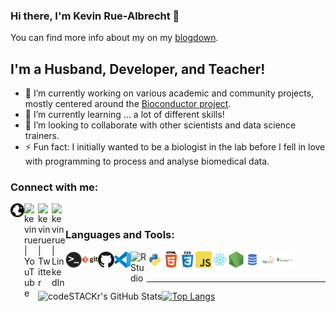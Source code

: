 ### Hi there, I'm Kevin Rue-Albrecht 👋

You can find more info about my on my [blogdown][website].

## I'm a Husband, Developer, and Teacher!

- 🔭 I’m currently working on various academic and community projects, mostly centered around the [Bioconductor project][bioconductor].
- 🌱 I’m currently learning ... a lot of different skills!
- 👯 I’m looking to collaborate with other scientists and data science trainers.
- ⚡ Fun fact: I initially wanted to be a biologist in the lab before I fell in love with programming to process and analyse biomedical data.

<!--
**kevinrue/kevinrue** is a ✨ _special_ ✨ repository because its `README.md` (this file) appears on your GitHub profile.

Here are some ideas to get you started:

- 🤔 I’m looking for help with ...
- 💬 Ask me about ...
- 📫 How to reach me: ...
- 😄 Pronouns: ...

Shoutout to https://www.youtube.com/watch?v=ECuqb5Tv9qI&ab_channel=codeSTACKr for inspiration.
-->

### Connect with me:

[<img align="left" alt="https://kevinrue.github.io/" width="22px" src="https://raw.githubusercontent.com/iconic/open-iconic/master/svg/globe.svg" />][website]
[<img align="left" alt="kevinrue | YouTube" width="22px" src="https://cdn.jsdelivr.net/npm/simple-icons@v3/icons/youtube.svg" />][youtube]
[<img align="left" alt="kevinrue | Twitter" width="22px" src="https://cdn.jsdelivr.net/npm/simple-icons@v3/icons/twitter.svg" />][twitter]
[<img align="left" alt="kevinrue | LinkedIn" width="22px" src="https://cdn.jsdelivr.net/npm/simple-icons@v3/icons/linkedin.svg" />][linkedin]

<br />

### Languages and Tools:

[<img align="left" alt="Terminal" width="26px" src="https://raw.githubusercontent.com/github/explore/80688e429a7d4ef2fca1e82350fe8e3517d3494d/topics/terminal/terminal.png" />][terminal]
[<img align="left" alt="Git" width="26px" src="https://raw.githubusercontent.com/github/explore/80688e429a7d4ef2fca1e82350fe8e3517d3494d/topics/git/git.png" />][git]
[<img align="left" alt="GitHub" width="26px" src="https://raw.githubusercontent.com/github/explore/78df643247d429f6cc873026c0622819ad797942/topics/github/github.png" />][github]
[<img align="left" alt="Visual Studio Code" width="26px" src="https://raw.githubusercontent.com/github/explore/80688e429a7d4ef2fca1e82350fe8e3517d3494d/topics/visual-studio-code/visual-studio-code.png" />][visual-studio-code]
[<img align="left" alt="RStudio" width="26px" src="https://docs.rstudio.com/connect/admin/images/RStudio-ball.svg" />][rstudio]
[<img align="left" alt="Python" width="26px" src="https://raw.githubusercontent.com/github/explore/80688e429a7d4ef2fca1e82350fe8e3517d3494d/topics/python/python.png" />][python]
[<img align="left" alt="HTML5" width="26px" src="https://raw.githubusercontent.com/github/explore/80688e429a7d4ef2fca1e82350fe8e3517d3494d/topics/html/html.png" />][html]
[<img align="left" alt="CSS3" width="26px" src="https://raw.githubusercontent.com/github/explore/80688e429a7d4ef2fca1e82350fe8e3517d3494d/topics/css/css.png" />][css]
[<img align="left" alt="JavaScript" width="26px" src="https://raw.githubusercontent.com/github/explore/80688e429a7d4ef2fca1e82350fe8e3517d3494d/topics/javascript/javascript.png" />][javascript]
[<img align="left" alt="React" width="26px" src="https://raw.githubusercontent.com/github/explore/80688e429a7d4ef2fca1e82350fe8e3517d3494d/topics/react/react.png" />][react]
[<img align="left" alt="Node.js" width="26px" src="https://raw.githubusercontent.com/github/explore/80688e429a7d4ef2fca1e82350fe8e3517d3494d/topics/nodejs/nodejs.png" />][nodejs]
[<img align="left" alt="SQL" width="26px" src="https://raw.githubusercontent.com/github/explore/80688e429a7d4ef2fca1e82350fe8e3517d3494d/topics/sql/sql.png" />][sql]
[<img align="left" alt="MySQL" width="26px" src="https://raw.githubusercontent.com/github/explore/80688e429a7d4ef2fca1e82350fe8e3517d3494d/topics/mysql/mysql.png" />][mysql]
[<img align="left" alt="MongoDB" width="26px" src="https://raw.githubusercontent.com/github/explore/80688e429a7d4ef2fca1e82350fe8e3517d3494d/topics/mongodb/mongodb.png" />][mongodb]

<br />
<br />

---

<img align="left" alt="codeSTACKr's GitHub Stats" src="https://github-readme-stats.vercel.app/api?username=kevinrue&show_icons=true&hide_border=true" />

[![Top Langs](https://github-readme-stats.vercel.app/api/top-langs/?username=kevinrue)](https://github.com/anuraghazra/github-readme-stats)

<!--
Definitions:
-->

[website]: https://kevinrue.github.io/
[youtube]: https://www.youtube.com/channel/UCVKqywTvr509fIDy-tlcu8A
[twitter]: https://twitter.com/KevinRUE67
[linkedin]: https://www.linkedin.com/in/kevin-rue-albrecht/
[terminal]: https://support.apple.com/en-gb/guide/terminal/welcome/mac
[git]: https://git-scm.com/
[github]: https://github.com/
[visual-studio-code]: https://code.visualstudio.com/
[rstudio]: https://www.rstudio.com/
[bioconductor]: https://www.bioconductor.org/
[html]: https://www.w3schools.com/html/
[css]: https://www.w3.org/Style/CSS/Overview.en.html
[javascript]: https://www.javascript.com/
[react]: https://reactjs.org/
[nodejs]: https://nodejs.org/
[sql]: https://www.w3schools.com/sql/
[mysql]: https://www.mysql.com/
[mongodb]: https://www.mongodb.com/
[python]: https://www.python.org/

